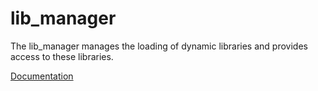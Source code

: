 # lib_manager
The lib_manager manages the loading of dynamic libraries and provides access to these libraries.

[Documentation](doc/lib_manager.md)
